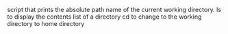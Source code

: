 script that prints the absolute path name of the current working directory.
ls to display the contents list of a directory
cd to change to the working directory to home directory
